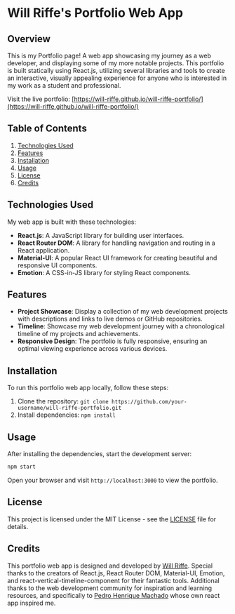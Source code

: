 # Will Riffe's Portfolio Web App

## Overview

This is my Portfolio page! A web app showcasing my journey as a web developer, and displaying some of my more notable projects. This portfolio is built statically using React.js, utilizing several libraries and tools to create an interactive, visually appealing experience for anyone who is interested in my work as a student and professional.

Visit the live portfolio: [https://will-riffe.github.io/will-riffe-portfolio/](https://will-riffe.github.io/will-riffe-portfolio/)

## Table of Contents

1. [Technologies Used](#technologies-used)
2. [Features](#features)
3. [Installation](#installation)
4. [Usage](#usage)
5. [License](#license)
6. [Credits](#credits)

## Technologies Used

My web app is built with these technologies:

- **React.js**: A JavaScript library for building user interfaces.
- **React Router DOM**: A library for handling navigation and routing in a React application.
- **Material-UI**: A popular React UI framework for creating beautiful and responsive UI components.
- **Emotion**: A CSS-in-JS library for styling React components.

## Features

- **Project Showcase**: Display a collection of my web development projects with descriptions and links to live demos or GitHub repositories.
- **Timeline**: Showcase my web development journey with a chronological timeline of my projects and achievements.
- **Responsive Design**: The portfolio is fully responsive, ensuring an optimal viewing experience across various devices.

## Installation

To run this portfolio web app locally, follow these steps:

1. Clone the repository: `git clone https://github.com/your-username/will-riffe-portfolio.git`
2. Install dependencies: `npm install`

## Usage

After installing the dependencies, start the development server:

```bash
npm start
```

Open your browser and visit `http://localhost:3000` to view the portfolio.

## License

This project is licensed under the MIT License - see the [LICENSE](https://github.com/your-username/will-riffe-portfolio/blob/main/LICENSE) file for details.

## Credits

This portfolio web app is designed and developed by [Will Riffe](https://github.com/Will-Riffe). Special thanks to the creators of React.js, React Router DOM, Material-UI, Emotion, and react-vertical-timeline-component for their fantastic tools. Additional thanks to the web development community for inspiration and learning resources, and specifically to [Pedro Henrique Machado](https://github.com/machadop1407/react-personal-portfolio-website) whose own react app inspired me.
